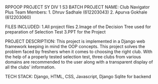RPPOOP PROJECT SY DIV 1 S3 BATCH
PROJECT NAME: Club Navigator Plus
Team Members: 1. Dhruv Sadhale (612203043)
              2. Apurva Gokhale (612203060)

FILES INCLUDED: 1.All project files
                2.Image of the Decision Tree used for preparation of Selection Test
                3.PPT for the Project

PROJECT DESCRIPTION: This project is implemented in a Django web framework keeping in mind the OOP concepts. This project solves the problem faced by freshers when it comes
to choosing the right club. With the help of a properly tested selection test, three clubs from various domains are recommended to the user along with a transparent display of all the clubs' information.

TECH STACK: Django, HTML, CSS, Javascript, Django Sqlite for backend
